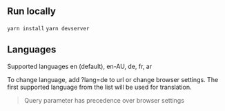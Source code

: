 ## Run locally

`yarn install`
`yarn devserver`

## Languages

Supported languages en (default), en-AU, de, fr, ar

To change language, add ?lang=de to url or change browser settings. The first supported language
from the list will be used for translation.

> Query parameter has precedence over browser settings
